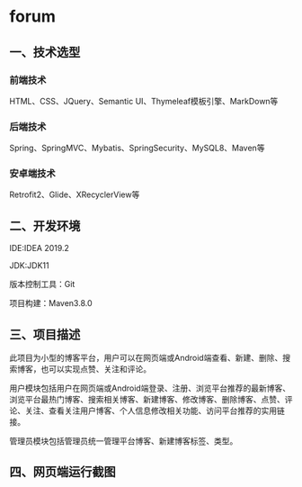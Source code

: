 # forum
## 一、技术选型


### 前端技术

HTML、CSS、JQuery、Semantic UI、Thymeleaf模板引擎、MarkDown等

### 后端技术

Spring、SpringMVC、Mybatis、SpringSecurity、MySQL8、Maven等

### 安卓端技术

Retrofit2、Glide、XRecyclerView等


## 二、开发环境

IDE:IDEA 2019.2

JDK:JDK11

版本控制工具：Git

项目构建：Maven3.8.0

 

## 三、项目描述

此项目为小型的博客平台，用户可以在网页端或Android端查看、新建、删除、搜索博客，也可以实现点赞、关注和评论。

用户模块包括用户在网页端或Android端登录、注册、浏览平台推荐的最新博客、浏览平台最热门博客、搜索相关博客、新建博客、修改博客、删除博客、点赞、评论、关注、查看关注用户博客、个人信息修改相关功能、访问平台推荐的实用链接。

管理员模块包括管理员统一管理平台博客、新建博客标签、类型。

 
## 四、网页端运行截图


 
 


